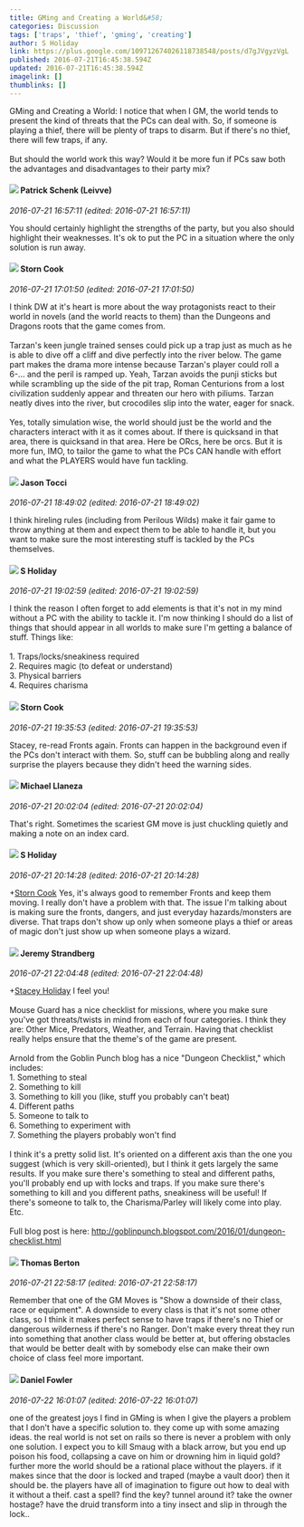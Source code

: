 ```yaml
---
title: GMing and Creating a World&#58;
categories: Discussion
tags: ['traps', 'thief', 'gming', 'creating']
author: S Holiday
link: https://plus.google.com/109712674026118738548/posts/d7gJVgyzVgL
published: 2016-07-21T16:45:38.594Z
updated: 2016-07-21T16:45:38.594Z
imagelink: []
thumblinks: []
---
```


GMing and Creating a World: I notice that when I GM, the world tends to present the kind of threats that the PCs can deal with. So, if someone is playing a thief, there will be plenty of traps to disarm. But if there&#39;s no thief, there will few traps, if any.<br /><br />But should the world work this way? Would it be more fun if PCs saw both the advantages and disadvantages to their party mix?
<div id='comment z12kwxa5rtfnwdxir04cffxwfmm0jl3oxus0k'>
  <h4><img src='{{site.baseurl}}//images/avatars/117601525779363207299_photo.jpg'> Patrick Schenk (Leivve)</h4>
      <p><cite>2016-07-21 16:57:11 (edited: 2016-07-21 16:57:11)</cite></p>
        <p>You should certainly highlight the strengths of the party, but you also should highlight their weaknesses. It&#39;s ok to put the PC in a situation where the only solution is run away.</p>
</div>
        

<div id='comment z12kwxa5rtfnwdxir04cffxwfmm0jl3oxus0k'>
  <h4><img src='{{site.baseurl}}//images/avatars/110661162507505661709_photo.jpg'> Storn Cook</h4>
      <p><cite>2016-07-21 17:01:50 (edited: 2016-07-21 17:01:50)</cite></p>
        <p>I think DW at it&#39;s heart is more about the way protagonists react to their world in novels (and the world reacts to them) than the Dungeons and Dragons roots that the game comes from.  <br /><br />Tarzan&#39;s keen jungle trained senses could pick up a trap just as much as he is able to dive off a cliff and dive perfectly into the river below.  The game part makes the drama more intense because Tarzan&#39;s player could roll a 6-... and the peril is ramped up.  Yeah, Tarzan avoids the punji sticks but while scrambling up the side of the pit trap, Roman Centurions from a lost civilization suddenly appear and threaten our hero with piliums.  Tarzan neatly dives into the river, but crocodiles slip into the water, eager for snack.  <br /><br />Yes, totally simulation wise, the world should just be the world and the characters interact with it as it comes about.  If there is quicksand in that area, there is quicksand in that area.  Here be ORcs, here be orcs.  But it is more fun, IMO, to tailor the game to what the PCs CAN handle with effort and what the PLAYERS would have fun tackling.</p>
</div>
        

<div id='comment z12kwxa5rtfnwdxir04cffxwfmm0jl3oxus0k'>
  <h4><img src='{{site.baseurl}}//images/avatars/107921460605994366874_photo.jpg'> Jason Tocci</h4>
      <p><cite>2016-07-21 18:49:02 (edited: 2016-07-21 18:49:02)</cite></p>
        <p>I think hireling rules (including from Perilous Wilds) make it fair game to throw anything at them and expect them to be able to handle it, but you want to make sure the most interesting stuff is tackled by the PCs themselves.</p>
</div>
        

<div id='comment z12kwxa5rtfnwdxir04cffxwfmm0jl3oxus0k'>
  <h4><img src='{{site.baseurl}}//images/avatars/109712674026118738548_photo.jpg'> S Holiday</h4>
      <p><cite>2016-07-21 19:02:59 (edited: 2016-07-21 19:02:59)</cite></p>
        <p>I think the reason I often forget to add elements is that it&#39;s not in my mind without a PC with the ability to tackle it. I&#39;m now thinking I should do a list of things that should appear in all worlds to make sure I&#39;m getting a balance of stuff. Things like:<br /><br />1. Traps/locks/sneakiness required<br />2. Requires magic (to defeat or understand)<br />3. Physical barriers<br />4. Requires charisma</p>
</div>
        

<div id='comment z12kwxa5rtfnwdxir04cffxwfmm0jl3oxus0k'>
  <h4><img src='{{site.baseurl}}//images/avatars/110661162507505661709_photo.jpg'> Storn Cook</h4>
      <p><cite>2016-07-21 19:35:53 (edited: 2016-07-21 19:35:53)</cite></p>
        <p>Stacey, re-read Fronts again.  Fronts can happen in the background even if the PCs don&#39;t interact with them.  So, stuff can be bubbling along and really surprise the players because they didn&#39;t heed the warning sides.</p>
</div>
        

<div id='comment z12kwxa5rtfnwdxir04cffxwfmm0jl3oxus0k'>
  <h4><img src='{{site.baseurl}}//images/avatars/118285647887876243328_photo.jpg'> Michael Llaneza</h4>
      <p><cite>2016-07-21 20:02:04 (edited: 2016-07-21 20:02:04)</cite></p>
        <p>That&#39;s right. Sometimes the scariest GM move is just chuckling quietly and making a note on an index card.<br /></p>
</div>
        

<div id='comment z12kwxa5rtfnwdxir04cffxwfmm0jl3oxus0k'>
  <h4><img src='{{site.baseurl}}//images/avatars/109712674026118738548_photo.jpg'> S Holiday</h4>
      <p><cite>2016-07-21 20:14:28 (edited: 2016-07-21 20:14:28)</cite></p>
        <p><span class="proflinkWrapper"><span class="proflinkPrefix">+</span><a class="proflink" href="https://plus.google.com/110661162507505661709" oid="110661162507505661709">Storn Cook</a></span> Yes, it&#39;s always good to remember Fronts and keep them moving. I really don&#39;t have a problem with that. The issue I&#39;m talking about is making sure the fronts, dangers, and just everyday hazards/monsters are diverse. That traps don&#39;t show up only when someone plays a thief or areas of magic don&#39;t just show up when someone plays a wizard.</p>
</div>
        

<div id='comment z12kwxa5rtfnwdxir04cffxwfmm0jl3oxus0k'>
  <h4><img src='{{site.baseurl}}//images/avatars/102595580176380683252_photo.jpg'> Jeremy Strandberg</h4>
      <p><cite>2016-07-21 22:04:48 (edited: 2016-07-21 22:04:48)</cite></p>
        <p><span class="proflinkWrapper"><span class="proflinkPrefix">+</span><a class="proflink" href="https://plus.google.com/109712674026118738548" oid="109712674026118738548">Stacey Holiday</a></span> I feel you!  <br /><br />Mouse Guard has a nice checklist for missions, where you make sure you&#39;ve got threats/twists in mind from each of four categories.  I think they are:  Other Mice, Predators, Weather, and Terrain. Having that checklist really helps ensure that the theme&#39;s of the game are present.<br /><br />Arnold from the Goblin Punch blog has a nice &quot;Dungeon Checklist,&quot; which includes:<br />1. Something to steal<br />2. Something to kill<br />3. Something to kill you (like, stuff you probably can&#39;t beat)<br />4. Different paths<br />5. Someone to talk to<br />6. Something to experiment with<br />7. Something the players probably won&#39;t find<br /><br />I think it&#39;s a pretty solid list. It&#39;s oriented on a different axis than the one you suggest (which is very skill-oriented), but I think it gets largely the same results.  If you make sure there&#39;s something to steal and different paths, you&#39;ll probably end up with locks and traps.  If you make sure there&#39;s something to kill and you different paths, sneakiness will be useful!  If there&#39;s someone to talk to, the Charisma/Parley will likely come into play. Etc.<br /><br />Full blog post is here: <a href="http://goblinpunch.blogspot.com/2016/01/dungeon-checklist.html" class="ot-anchor">http://goblinpunch.blogspot.com/2016/01/dungeon-checklist.html</a></p>
</div>
        

<div id='comment z12kwxa5rtfnwdxir04cffxwfmm0jl3oxus0k'>
  <h4><img src='{{site.baseurl}}//images/avatars/113221637193833676078_photo.jpg'> Thomas Berton</h4>
      <p><cite>2016-07-21 22:58:17 (edited: 2016-07-21 22:58:17)</cite></p>
        <p>Remember that one of the GM Moves is &quot;Show a downside of their class, race or equipment&quot;. A downside to every class is that it&#39;s not some other class, so I think it makes perfect sense to have traps if there&#39;s no Thief or dangerous wilderness if there&#39;s no Ranger. Don&#39;t make every threat they run into something that another class would be better at, but offering obstacles that would be better dealt with by somebody else can make their own choice of class feel more important.<br /></p>
</div>
        

<div id='comment z12kwxa5rtfnwdxir04cffxwfmm0jl3oxus0k'>
  <h4><img src='{{site.baseurl}}//images/avatars/105089743033557595164_photo.jpg'> Daniel Fowler</h4>
      <p><cite>2016-07-22 16:01:07 (edited: 2016-07-22 16:01:07)</cite></p>
        <p>one of the greatest joys I find in GMing is when I give the players a problem that I don&#39;t have a specific solution to.  they come up with some amazing ideas.  the real world is not set on rails so there is never a problem with only one solution.  I expect you to kill Smaug with a black arrow, but you end up poison his food, collapsing a cave on him or drowning him in liquid gold?  further more the world should be a rational place without the players.  if it makes since that the door is locked and traped (maybe a vault door) then it should be.  the players have all of imagination to figure out how to deal with it without a theif.  cast a spell?  find the key? tunnel around it?  take the owner hostage? have the druid transform into a tiny insect and slip in through the lock..</p>
</div>
        